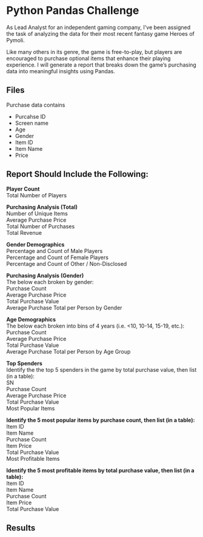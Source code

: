 # Python Pandas Challenge
As Lead Analyst for an independent gaming company, I've been assigned the task of analyzing the data for their most recent fantasy game Heroes of Pymoli. 

Like many others in its genre, the game is free-to-play, but players are encouraged to purchase optional items that enhance their playing experience. I will generate a report that breaks down the game’s purchasing data into meaningful insights using Pandas.

## Files
Purchase data contains 
- Purcahse ID
- Screen name 
- Age
- Gender
- Item ID
- Item Name
- Price

## Report Should Include the Following:
<b> Player Count </b> <br />
Total Number of Players

<b> Purchasing Analysis (Total) </b> <br />
Number of Unique Items <br />
Average Purchase Price <br />
Total Number of Purchases <br />
Total Revenue <br />

<b> Gender Demographics </b> <br />
Percentage and Count of Male Players <br />
Percentage and Count of Female Players <br />
Percentage and Count of Other / Non-Disclosed <br />

<b> Purchasing Analysis (Gender) </b> <br />
The below each broken by gender: <br />
Purchase Count <br />
Average Purchase Price <br />
Total Purchase Value <br />
Average Purchase Total per Person by Gender <br />

<b>Age Demographics </b> <br />
The below each broken into bins of 4 years (i.e. <10, 10-14, 15-19, etc.): <br />
Purchase Count <br />
Average Purchase Price <br />
Total Purchase Value <br />
Average Purchase Total per Person by Age Group <br />

<b> Top Spenders </b> <br />
Identify the the top 5 spenders in the game by total purchase value, then list (in a table): <br />
SN <br />
Purchase Count <br />
Average Purchase Price <br />
Total Purchase Value <br />
Most Popular Items <br />

<b> Identify the 5 most popular items by purchase count, then list (in a table): </b> <br />
Item ID <br />
Item Name <br />
Purchase Count <br />
Item Price <br />
Total Purchase Value <br />
Most Profitable Items <br />

<b> Identify the 5 most profitable items by total purchase value, then list (in a table): </b> <br />
Item ID <br />
Item Name <br />
Purchase Count <br />
Item Price <br />
Total Purchase Value <br />

## Results
